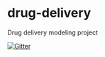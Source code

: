 # drug-delivery
Drug delivery modeling project

[![Gitter](https://badges.gitter.im/CHME5137/drug-delivery.svg)](https://gitter.im/CHME5137/drug-delivery?utm_source=badge&utm_medium=badge&utm_campaign=pr-badge)
